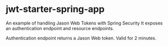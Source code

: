 # jwt-starter-spring-app
An example of handling Jason Web Tokens with Spring Security
It exposes an authentication endpoint and resource endpoints.

Authentication endpoint returns a Jason Web token. Valid for 2 minutes.

